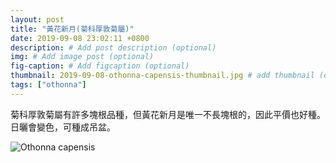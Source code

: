 ```yaml
---
layout: post
title: "黃花新月(菊科厚敦菊屬)"
date: 2019-09-08 23:02:11 +0800
description: # Add post description (optional)
img: # Add image post (optional)
fig-caption: # Add figcaption (optional)
thumbnail: 2019-09-08-othonna-capensis-thumbnail.jpg # add thumbnail (optional)
tags: ["othonna"]
---
```

菊科厚敦菊屬有許多塊根品種，但黃花新月是唯一不長塊根的，因此平價也好種。日曬會變色，可種成吊盆。

![Othonna capensis]({{site.baseurl}}/assets/img/2019-09-08-othonna-capensis-thumbnail.jpg)
